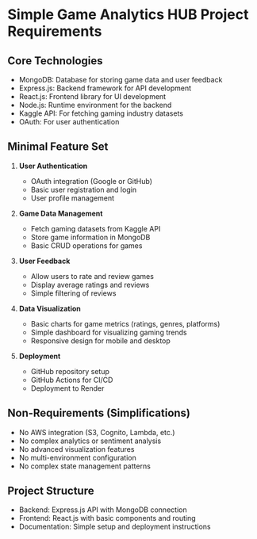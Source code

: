 # Simple Game Analytics HUB Project Requirements

## Core Technologies
- MongoDB: Database for storing game data and user feedback
- Express.js: Backend framework for API development
- React.js: Frontend library for UI development
- Node.js: Runtime environment for the backend
- Kaggle API: For fetching gaming industry datasets
- OAuth: For user authentication

## Minimal Feature Set
1. **User Authentication**
   - OAuth integration (Google or GitHub)
   - Basic user registration and login
   - User profile management

2. **Game Data Management**
   - Fetch gaming datasets from Kaggle API
   - Store game information in MongoDB
   - Basic CRUD operations for games

3. **User Feedback**
   - Allow users to rate and review games
   - Display average ratings and reviews
   - Simple filtering of reviews

4. **Data Visualization**
   - Basic charts for game metrics (ratings, genres, platforms)
   - Simple dashboard for visualizing gaming trends
   - Responsive design for mobile and desktop

5. **Deployment**
   - GitHub repository setup
   - GitHub Actions for CI/CD
   - Deployment to Render

## Non-Requirements (Simplifications)
- No AWS integration (S3, Cognito, Lambda, etc.)
- No complex analytics or sentiment analysis
- No advanced visualization features
- No multi-environment configuration
- No complex state management patterns

## Project Structure
- Backend: Express.js API with MongoDB connection
- Frontend: React.js with basic components and routing
- Documentation: Simple setup and deployment instructions
